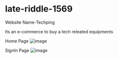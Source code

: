 # late-riddle-1569
Website Name-Techping



Its an e-commerce to buy a tech releated equipments

Home Page
![image](https://user-images.githubusercontent.com/121330309/221495857-187ce62a-7074-4782-ae2a-46ab3f83ed09.png)


SignIn Page
![image](https://user-images.githubusercontent.com/121330309/221496720-e44710d1-6621-4a2f-af95-020226234728.png)

